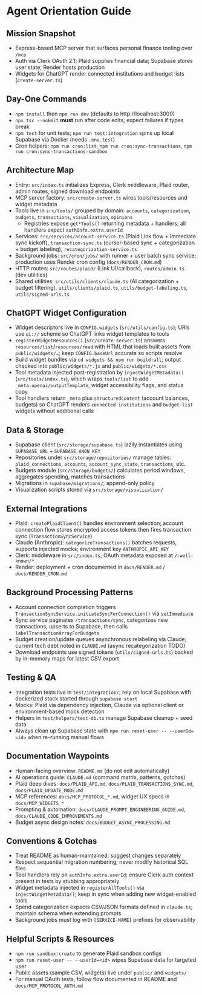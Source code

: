 # Agent Orientation Guide

## Mission Snapshot
- Express-based MCP server that surfaces personal finance tooling over `/mcp`
- Auth via Clerk OAuth 2.1; Plaid supplies financial data; Supabase stores user state; Render hosts production
- Widgets for ChatGPT render connected institutions and budget lists (`create-server.ts`)

## Day-One Commands
- `npm install` then `npm run dev` (defaults to http://localhost:3000)
- `npx tsc --noEmit` **must** run after code edits; expect failures if types break
- `npm test` for unit tests; `npm run test:integration` spins up local Supabase via Docker (needs `.env.test`)
- Cron helpers: `npm run cron:list`, `npm run cron:sync-transactions`, `npm run cron:sync-transactions-sandbox`

## Architecture Map
- Entry: `src/index.ts` initializes Express, Clerk middleware, Plaid router, admin routes, signed download endpoints
- MCP server factory: `src/create-server.ts` wires tools/resources and widget metadata
- Tools live in `src/tools/` grouped by domain: `accounts`, `categorization`, `budgets`, `transactions`, `visualization`, `opinions`
  - Registries expose `get*Tools()` returning metadata + handlers; all handlers expect `authInfo.extra.userId`
- Services: `src/services/account-service.ts` (Plaid Link flow + immediate sync kickoff), `transaction-sync.ts` (cursor-based sync + categorization + budget labeling), `recategorization-service.ts`
- Background jobs: `src/cron/jobs/` with runner + user batch sync service; production uses Render cron config (`docs/RENDER_CRON.md`)
- HTTP routes: `src/routes/plaid/` (Link UI/callback), `routes/admin.ts` (dev utilities)
- Shared utilities: `src/utils/clients/claude.ts` (AI categorization + budget filtering), `utils/clients/plaid.ts`, `utils/budget-labeling.ts`, `utils/signed-urls.ts`

## ChatGPT Widget Configuration
- Widget descriptors live in `CONFIG.widgets` (`src/utils/config.ts`); URIs use `ui://` scheme so ChatGPT links widget templates to tools
- `registerWidgetResources()` (`src/create-server.ts`) answers `resources/list`/`resources/read` with HTML that loads built assets from `public/widgets/…`; keep `CONFIG.baseUrl` accurate so scripts resolve
- Build widget bundles via `cd widgets && npm run build:all`; output checked into `public/widgets/*.js` and `public/widgets/*.css`
- Tool metadata injected post-registration by `injectWidgetMetadata()` (`src/tools/index.ts`), which wraps `tools/list` to add `_meta.openai/outputTemplate`, widget accessibility flags, and status copy
- Tool handlers return `_meta` plus `structuredContent` (account balances, budgets) so ChatGPT renders `connected-institutions` and `budget-list` widgets without additional calls

## Data & Storage
- Supabase client (`src/storage/supabase.ts`) lazily instantiates using `SUPABASE_URL` + `SUPABASE_ANON_KEY`
- Repositories under `src/storage/repositories/` manage tables: `plaid_connections`, `accounts`, `account_sync_state`, `transactions`, etc.
- Budgets module (`src/storage/budgets/`) calculates period windows, aggregates spending, matches transactions
- Migrations in `supabase/migrations/`; append-only policy
- Visualization scripts stored via `src/storage/visualization/`

## External Integrations
- Plaid: `createPlaidClient()` handles environment selection; account connection flow stores encrypted access tokens then fires transaction sync (`TransactionSyncService`)
- Claude (Anthropic): `categorizeTransactions()` batches requests, supports injected mocks; environment key `ANTHROPIC_API_KEY`
- Clerk: middleware in `src/index.ts`; OAuth metadata exposed at `/.well-known/*`
- Render: deployment + cron documented in `docs/RENDER.md` / `docs/RENDER_CRON.md`

## Background Processing Patterns
- Account connection completion triggers `TransactionSyncService.initiateSyncForConnection()` via `setImmediate`
- Sync service paginates `/transactions/sync`, categorizes new transactions, upserts to Supabase, then calls `labelTransactionArrayForBudgets`
- Budget creation/update queues asynchronous relabeling via Claude; current tech debt noted in `CLAUDE.md` (async recategorization TODO)
- Download endpoints use signed tokens (`utils/signed-urls.ts`) backed by in-memory maps for latest CSV export

## Testing & QA
- Integration tests live in `test/integration/`; rely on local Supabase with dockerized stack started through `supabase start`
- Mocks: Plaid via dependency injection, Claude via optional client or environment-based mock detection
- Helpers in `test/helpers/test-db.ts` manage Supabase cleanup + seed data
- Always clean up Supabase state with `npm run reset-user -- --userId=<id>` when re-running manual flows

## Documentation Waypoints
- Human-facing overview: `README.md` (do not edit automatically)
- AI operations guide: `CLAUDE.md` (command matrix, patterns, gotchas)
- Plaid deep dives: `docs/PLAID_API.md`, `docs/PLAID_TRANSACTIONS_SYNC.md`, `docs/PLAID_UPDATE_MODE.md`
- MCP references: `docs/MCP_PROTOCOL_*.md`, widget UX specs in `docs/MCP_WIDGETS_*`
- Prompting & automation: `docs/CLAUDE_PROMPT_ENGINEERING_GUIDE.md`, `docs/CLAUDE_CODE_IMPROVEMENTS.md`
- Budget async design notes: `docs/BUDGET_ASYNC_PROCESSING.md`

## Conventions & Gotchas
- Treat README as human-maintained; suggest changes separately
- Respect sequential migration numbering; never modify historical SQL files
- Tool handlers rely on `authInfo.extra.userId`; ensure Clerk auth context present in tests by stubbing appropriately
- Widget metadata injected in `registerAllTools()` via `injectWidgetMetadata()`; keep in sync when adding new widget-enabled tools
- Spend categorization expects CSV/JSON formats defined in `claude.ts`; maintain schema when extending prompts
- Background jobs must log with `[SERVICE-NAME]` prefixes for observability

## Helpful Scripts & Resources
- `npm run sandbox:create` to generate Plaid sandbox configs
- `npm run reset-user -- --userId=<id>` wipes Supabase data for targeted user
- Public assets (sample CSV, widgets) live under `public/` and `widgets/`
- For manual OAuth tests, follow flow documented in README and `docs/MCP_PROTOCOL_AUTH.md`
